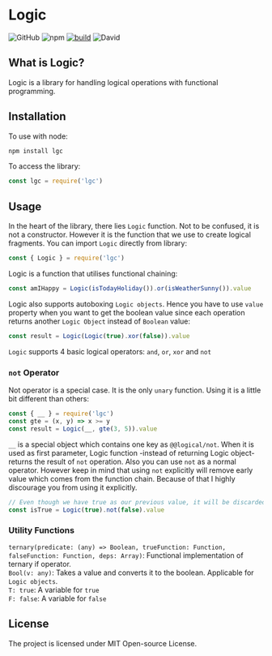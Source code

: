 # Logic
![GitHub](https://img.shields.io/github/license/MuhammedBeraKoc/logic?color=f72585)
![npm](https://img.shields.io/npm/v/lgc?color=4361ee)
[![build](https://circleci.com/gh/MuhammedBeraKoc/logic.svg?style=shield)](https://app.circleci.com/pipelines/github/MuhammedBeraKoc/logic)
![David](https://img.shields.io/david/dev/MuhammedBeraKoc/logic)

## What is Logic?
Logic is a library for handling logical operations with functional programming.

## Installation
To use with node:
```bash
npm install lgc
```
To access the library:
```js
const lgc = require('lgc')
```

## Usage
In the heart of the library, there lies `Logic` function. Not to be confused, it is not a constructor. However it is the function that we use to create logical fragments. You can import `Logic` directly from library:
```js
const { Logic } = require('lgc')
```
Logic is a function that utilises functional chaining:
```js
const amIHappy = Logic(isTodayHoliday()).or(isWeatherSunny()).value
```
Logic also supports autoboxing `Logic objects`. Hence you have to use `value` property when you want to get the boolean value since each operation returns another `Logic Object` instead of `Boolean` value:
```js
const result = Logic(Logic(true).xor(false)).value
```
`Logic` supports 4 basic logical operators: `and`, `or`, `xor` and `not`
### `not` Operator
Not operator is a special case. It is the only `unary` function. Using it is a little bit different than others:
```js
const { __ } = require('lgc')
const gte = (x, y) => x >= y
const result = Logic(__, gte(3, 5)).value
```
`__` is a special object which contains one key as `@@logical/not`. When it is used as first parameter, Logic function -instead of returning Logic object- returns the result of `not` operation. Also you can use `not` as a normal operator. However keep in mind that using `not` explicitly will remove early value which comes from the function chain. Because of that I highly discourage you from using it explicitly.
```js
// Even though we have true as our previous value, it will be discarded in not operation
const isTrue = Logic(true).not(false).value
```
### Utility Functions
`ternary(predicate: (any) => Boolean, trueFunction: Function, falseFunction: Function, deps: Array)`: Functional implementation of ternary if operator.  
`Bool(v: any)`: Takes a value and converts it to the boolean. Applicable for `Logic objects`.  
`T: true`: A variable for `true`  
`F: false`: A variable for `false`

## License
The project is licensed under MIT Open-source License.
